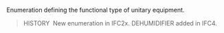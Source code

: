 ﻿Enumeration defining the functional type of unitary equipment.

> HISTORY&nbsp; New enumeration in IFC2x. DEHUMIDIFIER added in IFC4.
